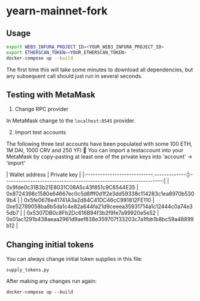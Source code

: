 # yearn-mainnet-fork

## Usage

```bash
export WEB3_INFURA_PROJECT_ID=<YOUR_WEB3_INFURA_PROJECT_ID>
export ETHERSCAN_TOKEN=<YOUR_ETHERSCAN_TOKEN>
docker-compose up --build
```

The first time this will take some minutes to download all dependencies, but any subsequent call should just run in several seconds.


## Testing with MetaMask

1. Change RPC provider

In MetaMask change to the `localhost:8545` provider.

2. Import test accounts

The following three test accounts have been populated with some 100 ETH, 1M DAI, 1000 CRV and 250 YFI :rocket:
You can import a testaccount into your MetaMask by copy-pasting at least one of the private keys into 'account' -> 'import'

| Wallet address                             | Private key                                                        |
|:----------------------------.-------------:|:------------------------------------------------------------------:|
| 0x9fde0c31B3b21E8031C08A5c43f851c9C6544E35 | 0x8724398c1580e64667ec0c5d8fff0d1f2e3dd59338c114283c1ea8970b5309b4 |
| 0x5fe0676e41741A3a2d84C41DC46cC991812FE110 | 0xe52789058ba8b5da1c4e82a644fa21d9ceeea35931714a1c12444c0a74e35db7 |
| 0x5307DB0c8Fb2Dc616B94f3b2f9fe7a99920e5e52 | 0x01ac1291b438aeaa2961d9aef838e359707f33203c7a1fbb1b8bc59a48899b12 |


## Changing initial tokens

You can always change initial token supplies in this file:

`supply_tokens.py`


After making any changes run again:

`docker-compose up --build`
